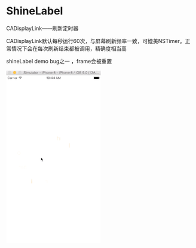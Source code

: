 # ShineLabel

CADisplayLink——刷新定时器

CADisplayLink默认每秒运行60次，与屏幕刷新频率一致，可媲美NSTimer。正常情况下会在每次刷新结束都被调用，精确度相当高

shineLabel demo bug之一 ，frame会被重置

![image](https://github.com/Foreversgy/ShineLabel/raw/master/shinelabel.gif)

